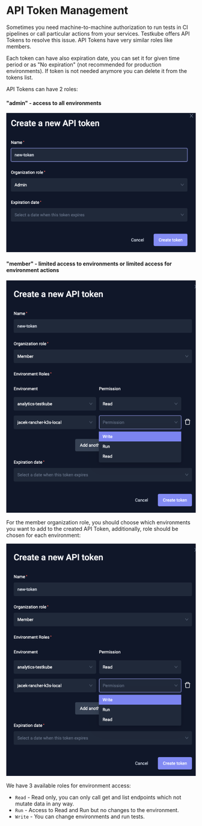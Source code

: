 # API Token Management

Sometimes you need machine-to-machine authorization to run tests in CI pipelines or  call particular actions from your services. 
Testkube offers API Tokens to resolve this issue. API Tokens have very similar roles like members. 

Each token can have also expiration date, you can set it for given time period or as "No expiration" (not recommended for production environments).
If token is not needed anymore you can delete it from the tokens list. 

API Tokens can have 2 roles: 

#### "admin" - access to all environments

![Admin Role](../../img/admin-roles.png)

#### "member" - limited access to environments or limited access for environment actions 

![Member Role](../../img/member-role.png)

For the member organization role, you should choose which environments you want to add to the created API Token, additionally, role should be chosen for each 
environment: 

![Environment Role](../../img/environment-role.png)

We have 3 available roles for environment access: 
* `Read` - Read only, you can only call get and list endpoints which not mutate data in any way.
* `Run` - Access to Read and Run but no changes to the environment.
* `Write` - You can change environments and run tests. 

